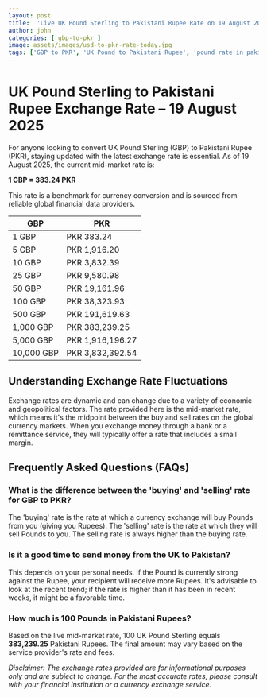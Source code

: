 ```yaml
---
layout: post
title:  'Live UK Pound Sterling to Pakistani Rupee Rate on 19 August 2025'
author: john
categories: [ gbp-to-pkr ]
image: assets/images/usd-to-pkr-rate-today.jpg
tags: ['GBP to PKR', 'UK Pound to Pakistani Rupee', 'pound rate in pakistan', 'great britain pound to pkr', 'uk to pakistan money transfer']
---
```


# UK Pound Sterling to Pakistani Rupee Exchange Rate – 19 August 2025

For anyone looking to convert UK Pound Sterling (GBP) to Pakistani Rupee (PKR), staying updated with the latest exchange rate is essential. As of 19 August 2025, the current mid-market rate is:

**1 GBP = 383.24 PKR**

This rate is a benchmark for currency conversion and is sourced from reliable global financial data providers.

| GBP | PKR |
| --- | --- |
| 1 GBP | PKR 383.24 |
| 5 GBP | PKR 1,916.20 |
| 10 GBP | PKR 3,832.39 |
| 25 GBP | PKR 9,580.98 |
| 50 GBP | PKR 19,161.96 |
| 100 GBP | PKR 38,323.93 |
| 500 GBP | PKR 191,619.63 |
| 1,000 GBP | PKR 383,239.25 |
| 5,000 GBP | PKR 1,916,196.27 |
| 10,000 GBP | PKR 3,832,392.54 |


## Understanding Exchange Rate Fluctuations

Exchange rates are dynamic and can change due to a variety of economic and geopolitical factors. The rate provided here is the mid-market rate, which means it's the midpoint between the buy and sell rates on the global currency markets. When you exchange money through a bank or a remittance service, they will typically offer a rate that includes a small margin.

## Frequently Asked Questions (FAQs)

### What is the difference between the 'buying' and 'selling' rate for GBP to PKR?

The 'buying' rate is the rate at which a currency exchange will buy Pounds from you (giving you Rupees). The 'selling' rate is the rate at which they will sell Pounds to you. The selling rate is always higher than the buying rate.

### Is it a good time to send money from the UK to Pakistan?

This depends on your personal needs. If the Pound is currently strong against the Rupee, your recipient will receive more Rupees. It's advisable to look at the recent trend; if the rate is higher than it has been in recent weeks, it might be a favorable time.

### How much is 100 Pounds in Pakistani Rupees?

Based on the live mid-market rate, 100 UK Pound Sterling equals **383,239.25** Pakistani Rupees. The final amount may vary based on the service provider's rate and fees.



*Disclaimer: The exchange rates provided are for informational purposes only and are subject to change. For the most accurate rates, please consult with your financial institution or a currency exchange service.*

